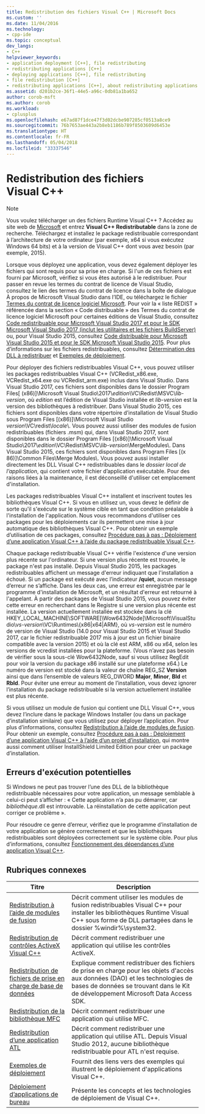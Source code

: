 ```yaml
---
title: Redistribution des fichiers Visual C++ | Microsoft Docs
ms.custom: ''
ms.date: 11/04/2016
ms.technology:
- cpp-ide
ms.topic: conceptual
dev_langs:
- C++
helpviewer_keywords:
- application deployment [C++], file redistributing
- redistributing applications [C++]
- deploying applications [C++], file redistributing
- file redistribution [C++]
- redistributing applications [C++], about redistributing applications
ms.assetid: d201b2ce-36f1-44e5-a96c-0db81a1ba652
author: corob-msft
ms.author: corob
ms.workload:
- cplusplus
ms.openlocfilehash: e67ad87f1dce47f3d02dcbe907285cf0513a8ce9
ms.sourcegitcommit: 76b7653ae443a2b8eb1186b789f8503609d6453e
ms.translationtype: HT
ms.contentlocale: fr-FR
ms.lasthandoff: 05/04/2018
ms.locfileid: "33337546"
---
```

# <a name="redistributing-visual-c-files"></a>Redistribution des fichiers Visual C++

> [!NOTE]
> Vous voulez télécharger un des fichiers Runtime Visual C++ ? Accédez au site web de [Microsoft](http://www.microsoft.com/) et entrez **Visual C++ Redistributable** dans la zone de recherche. Téléchargez et installez le package redistribuable correspondant à l’architecture de votre ordinateur (par exemple, x64 si vous exécutez Windows 64 bits) et à la version de Visual C++ dont vous avez besoin (par exemple, 2015).

Lorsque vous déployez une application, vous devez également déployer les fichiers qui sont requis pour sa prise en charge. Si l'un de ces fichiers est fourni par Microsoft, vérifiez si vous êtes autorisé à le redistribuer. Pour passer en revue les termes du contrat de licence de Visual Studio, consultez le lien des termes du contrat de licence dans la boîte de dialogue À propos de Microsoft Visual Studio dans l’IDE, ou téléchargez le fichier [Termes du contrat de licence logiciel Microsoft](http://go.microsoft.com/fwlink/p/?LinkId=831114). Pour voir la « liste REDIST » référencée dans la section « Code distribuable » des Termes du contrat de licence logiciel Microsoft pour certaines éditions de Visual Studio, consultez [Code redistribuable pour Microsoft Visual Studio 2017 et pour le SDK Microsoft Visual Studio 2017 (inclut les utilitaires et les fichiers BuildServer)](http://go.microsoft.com/fwlink/p/?LinkId=823098) ou, pour Visual Studio 2015, consultez [Code distribuable pour Microsoft Visual Studio 2015 et pour le SDK Microsoft Visual Studio 2015](http://go.microsoft.com/fwlink/p/?LinkId=523763). Pour plus d’informations sur les fichiers redistribuables, consultez [Détermination des DLL à redistribuer](../ide/determining-which-dlls-to-redistribute.md) et [Exemples de déploiement](../ide/deployment-examples.md).

Pour déployer des fichiers redistribuables Visual C++, vous pouvez utiliser les packages redistribuables Visual C++ (VCRedist\_x86.exe, VCRedist\_x64.exe ou VCRedist\_arm.exe) inclus dans Visual Studio. Dans Visual Studio 2017, ces fichiers sont disponibles dans le dossier Program Files[ (x86)]\\Microsoft Visual Studio\\2017\\_edition_\\VC\\Redist\\MSVC\\_lib-version_, où _edition_ est l’édition de Visual Studio installée et _lib-version_ est la version des bibliothèques à redistribuer. Dans Visual Studio 2015, ces fichiers sont disponibles dans votre répertoire d’installation de Visual Studio sous Program Files [(x86)]\Microsoft Visual Studio *version*\VC\redist\\*locale*\\. Vous pouvez aussi utiliser des modules de fusion redistribuables (fichiers .msm) qui, dans Visual Studio 2017, sont disponibles dans le dossier Program Files [(x86)]\\Microsoft Visual Studio\\2017\\_edition_\\VC\\Redist\\MSVC\\_lib-version_\\MergeModules\\. Dans Visual Studio 2015, ces fichiers sont disponibles dans Program Files [(x 86)]\Common Files\Merge Modules\\. Vous pouvez aussi installer directement les DLL Visual C++ redistribuables dans le *dossier local de l’application*, qui contient votre fichier d’application exécutable. Pour des raisons liées à la maintenance, il est déconseillé d'utiliser cet emplacement d'installation.

Les packages redistribuables Visual C++ installent et inscrivent toutes les bibliothèques Visual C++. Si vous en utilisez un, vous devez le définir de sorte qu'il s'exécute sur le système cible en tant que condition préalable à l'installation de l'application. Nous vous recommandons d'utiliser ces packages pour les déploiements car ils permettent une mise à jour automatique des bibliothèques Visual C++. Pour obtenir un exemple d’utilisation de ces packages, consultez [Procédure pas à pas : Déploiement d’une application Visual C++ à l’aide du package redistribuable Visual C++](../ide/deploying-visual-cpp-application-by-using-the-vcpp-redistributable-package.md).

Chaque package redistribuable Visual C++ vérifie l'existence d'une version plus récente sur l'ordinateur. Si une version plus récente est trouvée, le package n'est pas installé. Depuis Visual Studio 2015, les packages redistribuables affichent un message d'erreur indiquant que l'installation a échoué. Si un package est exécuté avec l’indicateur **/quiet**, aucun message d’erreur ne s’affiche. Dans les deux cas, une erreur est enregistrée par le programme d'installation de Microsoft, et un résultat d'erreur est retourné à l'appelant. À partir des packages de Visual Studio 2015, vous pouvez éviter cette erreur en recherchant dans le Registre si une version plus récente est installée. La version actuellement installée est stockée dans la clé HKEY_LOCAL_MACHINE\SOFTWARE[\Wow6432Node]\Microsoft\VisualStudio\\_vs-version_\VC\Runtimes\\{x86|x64|ARM}, où _vs-version_ est le numéro de version de Visual Studio (14.0 pour Visual Studio 2015 et Visual Studio 2017, car le fichier redistribuable 2017 mis à jour est un fichier binaire compatible avec la version 2015) et où la clé est ARM, x86 ou x64, selon les versions de vcredist installées pour la plateforme. (Vous n’avez pas besoin de vérifier sous la sous-clé Wow6432Node, sauf si vous utilisez RegEdit pour voir la version du package x86 installé sur une plateforme x64.) Le numéro de version est stocké dans la valeur de chaîne REG_SZ **Version** ainsi que dans l’ensemble de valeurs REG_DWORD **Major**, **Minor**, **Bld** et **Rbld**. Pour éviter une erreur au moment de l’installation, vous devez ignorer l’installation du package redistribuable si la version actuellement installée est plus récente.

Si vous utilisez un module de fusion qui contient une DLL Visual C++, vous devez l’inclure dans le package Windows Installer (ou dans un package d’installation similaire) que vous utilisez pour déployer l’application. Pour plus d’informations, consultez [Redistribution à l’aide de modules de fusion](../ide/redistributing-components-by-using-merge-modules.md). Pour obtenir un exemple, consultez [Procédure pas à pas : Déploiement d’une application Visual C++ à l’aide d’un projet d’installation](../ide/walkthrough-deploying-a-visual-cpp-application-by-using-a-setup-project.md), qui montre aussi comment utiliser InstallShield Limited Edition pour créer un package d’installation.

## <a name="potential-run-time-errors"></a>Erreurs d'exécution potentielles

Si Windows ne peut pas trouver l’une des DLL de la bibliothèque redistribuable nécessaires pour votre application, un message semblable à celui-ci peut s’afficher : « Cette application n’a pas pu démarrer, car *bibliothèque*.dll est introuvable. La réinstallation de cette application peut corriger ce problème ».

Pour résoudre ce genre d’erreur, vérifiez que le programme d’installation de votre application se génère correctement et que les bibliothèques redistribuables sont déployées correctement sur le système cible. Pour plus d’informations, consultez [Fonctionnement des dépendances d’une application Visual C++](../ide/understanding-the-dependencies-of-a-visual-cpp-application.md).

## <a name="related-topics"></a>Rubriques connexes

|Titre|Description|
|-----------|-----------------|
|[Redistribution à l’aide de modules de fusion](../ide/redistributing-components-by-using-merge-modules.md)|Décrit comment utiliser les modules de fusion redistribuables Visual C++ pour installer les bibliothèques Runtime Visual C++ sous forme de DLL partagées dans le dossier %windir%\system32\.|
|[Redistribution de contrôles ActiveX Visual C++](../ide/redistributing-visual-cpp-activex-controls.md)|Décrit comment redistribuer une application qui utilise les contrôles ActiveX.|
|[Redistribution de fichiers de prise en charge de base de données](../ide/redistributing-database-support-files.md)|Explique comment redistribuer des fichiers de prise en charge pour les objets d'accès aux données (DAO) et les technologies de bases de données se trouvant dans le Kit de développement Microsoft Data Access SDK.|
|[Redistribution de la bibliothèque MFC](../ide/redistributing-the-mfc-library.md)|Décrit comment redistribuer une application qui utilise MFC.|
|[Redistribution d’une application ATL](../ide/redistributing-an-atl-application.md)|Décrit comment redistribuer une application qui utilise ATL. Depuis Visual Studio 2012, aucune bibliothèque redistribuable pour ATL n'est requise.|
|[Exemples de déploiement](../ide/deployment-examples.md)|Fournit des liens vers des exemples qui illustrent le déploiement d'applications Visual C++.|
|[Déploiement d’applications de bureau](../ide/deploying-native-desktop-applications-visual-cpp.md)|Présente les concepts et les technologies de déploiement de Visual C++.|